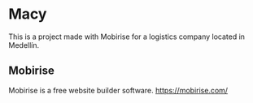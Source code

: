 # Macy

This is a project made with Mobirise for a logistics company located in Medellín.

## Mobirise

Mobirise is a free website builder software. https://mobirise.com/
